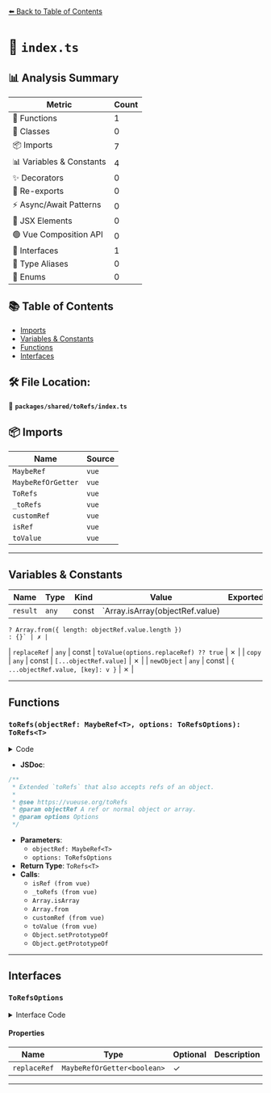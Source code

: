 [⬅️ Back to Table of Contents](../../../index.md)

# 📄 `index.ts`

## 📊 Analysis Summary

| Metric | Count |
|--------|-------|
| 🔧 Functions | 1 |
| 🧱 Classes | 0 |
| 📦 Imports | 7 |
| 📊 Variables & Constants | 4 |
| ✨ Decorators | 0 |
| 🔄 Re-exports | 0 |
| ⚡ Async/Await Patterns | 0 |
| 💠 JSX Elements | 0 |
| 🟢 Vue Composition API | 0 |
| 📐 Interfaces | 1 |
| 📑 Type Aliases | 0 |
| 🎯 Enums | 0 |

## 📚 Table of Contents

- [Imports](#imports)
- [Variables & Constants](#variables-constants)
- [Functions](#functions)
- [Interfaces](#interfaces)

## 🛠️ File Location:
📂 **`packages/shared/toRefs/index.ts`**

## 📦 Imports

| Name | Source |
|------|--------|
| `MaybeRef` | `vue` |
| `MaybeRefOrGetter` | `vue` |
| `ToRefs` | `vue` |
| `_toRefs` | `vue` |
| `customRef` | `vue` |
| `isRef` | `vue` |
| `toValue` | `vue` |


---

## Variables & Constants

| Name | Type | Kind | Value | Exported |
|------|------|------|-------|----------|
| `result` | `any` | const | `Array.isArray(objectRef.value)
    ? Array.from({ length: objectRef.value.length })
    : {}` | ✗ |
| `replaceRef` | `any` | const | `toValue(options.replaceRef) ?? true` | ✗ |
| `copy` | `any` | const | `[...objectRef.value]` | ✗ |
| `newObject` | `any` | const | `{ ...objectRef.value, [key]: v }` | ✗ |


---

## Functions

### `toRefs(objectRef: MaybeRef<T>, options: ToRefsOptions): ToRefs<T>`

<details><summary>Code</summary>

```ts
export function toRefs<T extends object>(
  objectRef: MaybeRef<T>,
  options: ToRefsOptions = {},
): ToRefs<T> {
  if (!isRef(objectRef))
    return _toRefs(objectRef)

  const result: any = Array.isArray(objectRef.value)
    ? Array.from({ length: objectRef.value.length })
    : {}

  for (const key in objectRef.value) {
    result[key] = customRef<T[typeof key]>(() => ({
      get() {
        return objectRef.value[key]
      },
      set(v) {
        const replaceRef = toValue(options.replaceRef) ?? true

        if (replaceRef) {
          if (Array.isArray(objectRef.value)) {
            const copy: any = [...objectRef.value]
            copy[key] = v
            objectRef.value = copy
          }
          else {
            const newObject = { ...objectRef.value, [key]: v }

            Object.setPrototypeOf(newObject, Object.getPrototypeOf(objectRef.value))

            objectRef.value = newObject
          }
        }
        else {
          objectRef.value[key] = v
        }
      },
    }))
  }
  return result
}
```
</details>

- **JSDoc**:
```ts
/**
 * Extended `toRefs` that also accepts refs of an object.
 *
 * @see https://vueuse.org/toRefs
 * @param objectRef A ref or normal object or array.
 * @param options Options
 */
```

- **Parameters**:
  - `objectRef: MaybeRef<T>`
  - `options: ToRefsOptions`
- **Return Type**: `ToRefs<T>`
- **Calls**:
  - `isRef (from vue)`
  - `_toRefs (from vue)`
  - `Array.isArray`
  - `Array.from`
  - `customRef (from vue)`
  - `toValue (from vue)`
  - `Object.setPrototypeOf`
  - `Object.getPrototypeOf`

---

## Interfaces

### `ToRefsOptions`

<details><summary>Interface Code</summary>

```ts
export interface ToRefsOptions {
  /**
   * Replace the original ref with a copy on property update.
   *
   * @default true
   */
  replaceRef?: MaybeRefOrGetter<boolean>
}
```
</details>

#### Properties

| Name | Type | Optional | Description |
|------|------|----------|-------------|
| `replaceRef` | `MaybeRefOrGetter<boolean>` | ✓ |  |


---
